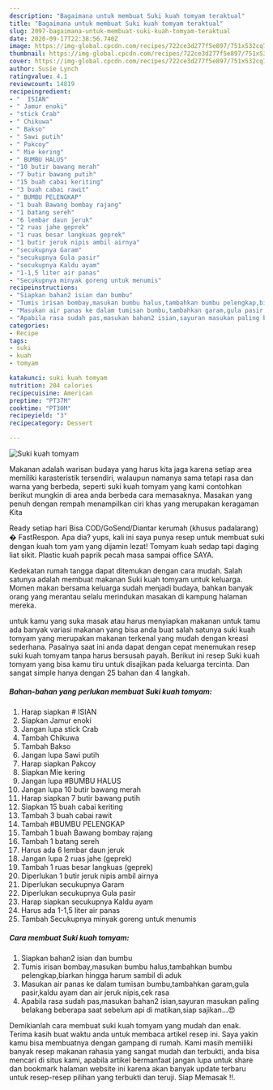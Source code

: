 ```yaml
---
description: "Bagaimana untuk membuat Suki kuah tomyam teraktual"
title: "Bagaimana untuk membuat Suki kuah tomyam teraktual"
slug: 2097-bagaimana-untuk-membuat-suki-kuah-tomyam-teraktual
date: 2020-09-17T22:38:56.740Z
image: https://img-global.cpcdn.com/recipes/722ce3d277f5e897/751x532cq70/suki-kuah-tomyam-foto-resep-utama.jpg
thumbnail: https://img-global.cpcdn.com/recipes/722ce3d277f5e897/751x532cq70/suki-kuah-tomyam-foto-resep-utama.jpg
cover: https://img-global.cpcdn.com/recipes/722ce3d277f5e897/751x532cq70/suki-kuah-tomyam-foto-resep-utama.jpg
author: Susie Lynch
ratingvalue: 4.1
reviewcount: 14819
recipeingredient:
- "  ISIAN"
- " Jamur enoki"
- "stick Crab"
- " Chikuwa"
- " Bakso"
- " Sawi putih"
- " Pakcoy"
- " Mie kering"
- " BUMBU HALUS"
- "10 butir bawang merah"
- "7 butir bawang putih"
- "15 buah cabai keriting"
- "3 buah cabai rawit"
- " BUMBU PELENGKAP"
- "1 buah Bawang bombay rajang"
- "1 batang sereh"
- "6 lembar daun jeruk"
- "2 ruas jahe geprek"
- "1 ruas besar langkuas geprek"
- "1 butir jeruk nipis ambil airnya"
- "secukupnya Garam"
- "secukupnya Gula pasir"
- "secukupnya Kaldu ayam"
- "1-1,5 liter air panas"
- "Secukupnya minyak goreng untuk menumis"
recipeinstructions:
- "Siapkan bahan2 isian dan bumbu"
- "Tumis irisan bombay,masukan bumbu halus,tambahkan bumbu pelengkap,biarkan hingga harum sambil di aduk"
- "Masukan air panas ke dalam tumisan bumbu,tambahkan garam,gula pasir,kaldu ayam dan air jeruk nipis,cek rasa"
- "Apabila rasa sudah pas,masukan bahan2 isian,sayuran masukan paling belakang beberapa saat sebelum api di matikan,siap sajikan...😍"
categories:
- Recipe
tags:
- suki
- kuah
- tomyam

katakunci: suki kuah tomyam 
nutrition: 204 calories
recipecuisine: American
preptime: "PT37M"
cooktime: "PT30M"
recipeyield: "3"
recipecategory: Dessert

---
```



![Suki kuah tomyam](https://img-global.cpcdn.com/recipes/722ce3d277f5e897/751x532cq70/suki-kuah-tomyam-foto-resep-utama.jpg)

Makanan adalah warisan budaya yang harus kita jaga karena setiap area memiliki karasteristik tersendiri, walaupun namanya sama tetapi rasa dan warna yang berbeda, seperti suki kuah tomyam yang kami contohkan berikut mungkin di area anda berbeda cara memasaknya. Masakan yang penuh dengan rempah menampilkan ciri khas yang merupakan keragaman Kita

Ready setiap hari Bisa COD/GoSend/Diantar kerumah (khusus padalarang) � FastRespon. Apa dia? yups, kali ini saya punya resep untuk membuat suki dengan kuah tom yam yang dijamin lezat! Tomyam kuah sedap tapi daging liat sikit. Plastic kuah paprik pecah masa sampai office SAYA.

Kedekatan rumah tangga dapat ditemukan dengan cara mudah. Salah satunya adalah membuat makanan Suki kuah tomyam untuk keluarga. Momen makan bersama keluarga sudah menjadi budaya, bahkan banyak orang yang merantau selalu merindukan masakan di kampung halaman mereka.

untuk kamu yang suka masak atau harus menyiapkan makanan untuk tamu ada banyak variasi makanan yang bisa anda buat salah satunya suki kuah tomyam yang merupakan makanan terkenal yang mudah dengan kreasi sederhana. Pasalnya saat ini anda dapat dengan cepat menemukan resep suki kuah tomyam tanpa harus bersusah payah.
Berikut ini resep Suki kuah tomyam yang bisa kamu tiru untuk disajikan pada keluarga tercinta. Dan sangat simple hanya dengan 25 bahan dan 4 langkah.


<!--inarticleads1-->

##### Bahan-bahan yang perlukan membuat Suki kuah tomyam:

1. Harap siapkan  # ISIAN
1. Siapkan  Jamur enoki
1. Jangan lupa stick Crab
1. Tambah  Chikuwa
1. Tambah  Bakso
1. Jangan lupa  Sawi putih
1. Harap siapkan  Pakcoy
1. Siapkan  Mie kering
1. Jangan lupa  #BUMBU HALUS
1. Jangan lupa 10 butir bawang merah
1. Harap siapkan 7 butir bawang putih
1. Siapkan 15 buah cabai keriting
1. Tambah 3 buah cabai rawit
1. Tambah  #BUMBU PELENGKAP
1. Tambah 1 buah Bawang bombay rajang
1. Tambah 1 batang sereh
1. Harus ada 6 lembar daun jeruk
1. Jangan lupa 2 ruas jahe (geprek)
1. Tambah 1 ruas besar langkuas (geprek)
1. Diperlukan 1 butir jeruk nipis ambil airnya
1. Diperlukan secukupnya Garam
1. Diperlukan secukupnya Gula pasir
1. Harap siapkan secukupnya Kaldu ayam
1. Harus ada 1-1,5 liter air panas
1. Tambah Secukupnya minyak goreng untuk menumis




<!--inarticleads2-->

##### Cara membuat  Suki kuah tomyam:

1. Siapkan bahan2 isian dan bumbu
1. Tumis irisan bombay,masukan bumbu halus,tambahkan bumbu pelengkap,biarkan hingga harum sambil di aduk
1. Masukan air panas ke dalam tumisan bumbu,tambahkan garam,gula pasir,kaldu ayam dan air jeruk nipis,cek rasa
1. Apabila rasa sudah pas,masukan bahan2 isian,sayuran masukan paling belakang beberapa saat sebelum api di matikan,siap sajikan...😍




Demikianlah cara membuat suki kuah tomyam yang mudah dan enak. Terima kasih buat waktu anda untuk membaca artikel resep ini. Saya yakin kamu bisa membuatnya dengan gampang di rumah. Kami masih memiliki banyak resep makanan rahasia yang sangat mudah dan terbukti, anda bisa mencari di situs kami, apabila artikel bermanfaat jangan lupa untuk share dan bookmark halaman website ini karena akan banyak update terbaru untuk resep-resep pilihan yang terbukti dan teruji. Siap Memasak !!. 
